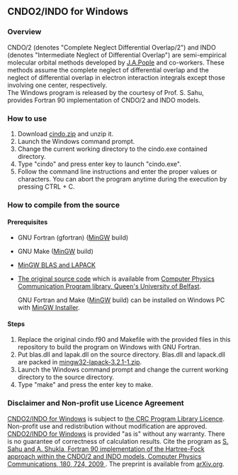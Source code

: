 
## CNDO2/INDO for Windows

### Overview
CNDO/2 (denotes "Complete Neglect Differential Overlap/2") and INDO (denotes "Intermediate Neglect of Differential Overlap") are semi-empirical molecular orbital methods developed by [J.A.Pople](https://www.nobelprize.org/prizes/chemistry/1998/pople/facts/) and co-workers.
These methods assume the complete neglect of differential overlap and the neglect of differential overlap in electron interaction integrals except those involving one center, respectively.   
The Windows program is released by the courtesy of Prof. S. Sahu, provides Fortran 90 implementation of CNDO/2 and INDO models.

### How to use
1. Download [cindo.zip](https://github.com/brhr-iwao/cindo_windows/releases/download/190515/cindo.zip) and unzip it.
2. Launch the Windows command prompt.
3. Change the current working directory to the cindo.exe contained directory.
4. Type "cindo" and press enter key to launch "cindo.exe".
5. Follow the command line instructions and enter the proper values or characters.
   You can abort the program anytime during the execution by pressing CTRL + C.

### How to compile from the source
#### Prerequisites
- GNU Fortran (gfortran) ([MinGW](http://www.mingw.org) build)
- GNU Make ([MinGW](http://www.mingw.org) build)
- [MinGW BLAS and LAPACK](https://sourceforge.net/projects/mingw-cross/files/mingw32-lapack-3.2.1-1.zip)
- [The original source code](http://www.cpc.cs.qub.ac.uk/summaries/AECN_v1_0.htm) which is available from [Computer Physics Communication Program library, Queen's University of Belfast](http://www.cpc.cs.qub.ac.uk).

  GNU Fortran and Make ([MinGW](http://www.mingw.org) build) can be installed on Windows PC with [MinGW Installer](https://sourceforge.net/projects/mingw/files/Installer).

#### Steps
1. Replace the original cindo.f90 and Makefile with the provided files in this repository to build the program on Windows with GNU Fortran.
2. Put blas.dll and lapak.dll on the source directory. Blas.dll and lapack.dll are packed in [mingw32-lapack-3.2.1-1.zip](https://sourceforge.net/projects/mingw-cross/files/mingw32-lapack-3.2.1-1.zip).
3. Launch the Windows command prompt and change the current working directory to the source directory.
4. Type "make" and press the enter key to make.

### Disclaimer and Non-profit use Licence Agreement
[CNDO2/INDO for Windows](https://github.com/brhr-iwao/cindo_windows) is subject to [the CRC Program Library Licence](http://cpc.cs.qub.ac.uk/licence/licence.html). Non-profit use and redistribution without modification are approved. [CNDO2/INDO for Windows](https://github.com/brhr-iwao/cindo_windows) is provided "as is" without any warranty. There is no guarantee of correctness of calculation results.
Cite the program as [S. Sahu and A. Shukla, Fortran 90 implementation of the Hartree-Fock approach within the CNDO/2 and INDO models, Computer Physics Communications, 180, 724, 2009 ](https://doi.org/10.1016/j.cpc.2008.11.004). The preprint is available from [arXiv.org](http://arxiv.org/pdf/0812.3690).

